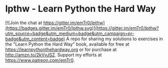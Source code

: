 # lpthw - Learn Python the Hard Way

[![Join the chat at https://gitter.im/emTr0/lpthw](https://badges.gitter.im/emTr0/lpthw.svg)](https://gitter.im/emTr0/lpthw?utm_source=badge&utm_medium=badge&utm_campaign=pr-badge&utm_content=badge)
A repo for sharing my solutions to exercises in the "Learn Python the Hard Way" book, available for free at https://learnpythonthehardway.org or for purchase at http://amzn.to/2kVvJSZ. Support my efforts at https://www.patreon.com/emTr0.
